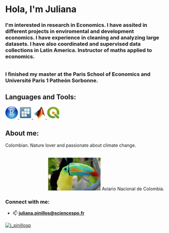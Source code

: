 

<!--  <img align="center">![alt text](https://github.com/JPinillos/miscellaneous/blob/main/aviario001.jpg?raw=true) <br/> -->

<h1 align="left">Hola, I'm Juliana</h1> 

<h3 align="left">I'm interested in research in Economics. I have assited in different projects in enviromental and development economics. I have experience in cleaning and analyzing large datasets. I have also coordinated and supervised data collections in Latin America. Instructor of maths applied to economics. <br> <br/>

I finished my master at the Paris School of Economics and Université Paris 1 Patheón Sorbonne.</h3>

<h2 align="left">Languages and Tools:</h3>

<p align="left"> <a href="https://rstudio.com//" target="_blank"> <img src="https://github.com/JPinillos/miscellaneous/blob/main/RStudio.png" alt="R" width="40" height="40"/> </a> <a href="https://www.stata.com/" target="_blank"> <img src="https://github.com/JPinillos/miscellaneous/blob/main/stata.jpg?raw=true alt="Stata" width="40" height="40"/> </a> <a href="https://www.mathworks.com/products/matlab.html" target="_blank"> <img src="https://github.com/JPinillos/miscellaneous/blob/main/Matlab.png" alt="Matlab" width="40" height="40"/> </a> <a href="https://qgis.org/en/site/" target="_blank"> <img src="https://github.com/JPinillos/miscellaneous/blob/main/qgis.png" alt="QGIS" width="40" height="40"/> </a> </p>

<h2 align="left">About me:</h3>

Colombian. Nature lover and passionate about climate change.

<p align="right" width="100%">
    <br>
    <img width="33%" src="https://github.com/JPinillos/miscellaneous/blob/main/aviario001.jpg?raw=true"> 
    Aviario Nacional de Colombia.
</p>


<h3 align="left">Connect with me:</h3>

- 📫 **juliana.pinillos@sciencespo.fr**
<p align="left">
<a href="https://twitter.com/j_pinillosp" target="blank"><img align="center" src="https://cdn.jsdelivr.net/npm/simple-icons@3.0.1/icons/twitter.svg" alt="j_pinillosp" height="30" width="40" /></a>
</p>
